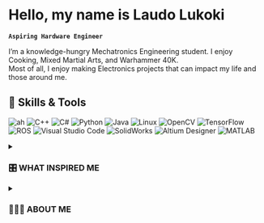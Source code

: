 # Hello, my name is Laudo Lukoki

**`Aspiring Hardware Engineer`**

I’m a knowledge-hungry Mechatronics Engineering student. I enjoy Cooking, Mixed Martial Arts, and Warhammer 40K.<br />
Most of all, I enjoy making Electronics projects that can impact my life and those around me. 


## 🤺 Skills & Tools
![ah](https://img.shields.io/badge/c-%2300599C.svg?style=for-the-badge&logo=c&logoColor=white)
![C++](https://img.shields.io/badge/c++-%2300599C.svg?style=for-the-badge&logo=c%2B%2B&logoColor=white)
![C#](https://img.shields.io/badge/c%23-%23239120.svg?style=for-the-badge&logo=c-sharp&logoColor=white)
![Python](https://img.shields.io/badge/python-3670A0?style=for-the-badge&logo=python&logoColor=ffdd54)
![Java](https://img.shields.io/badge/java-%23ED8B00.svg?style=for-the-badge&logo=java&logoColor=white)
![Linux](https://img.shields.io/badge/Linux-FCC624?style=for-the-badge&logo=linux&logoColor=black)
![OpenCV](https://img.shields.io/badge/opencv-%23white.svg?style=for-the-badge&logo=opencv&logoColor=white)
![TensorFlow](https://img.shields.io/badge/TensorFlow-%23FF6F00.svg?style=for-the-badge&logo=TensorFlow&logoColor=white)
![ROS](https://img.shields.io/badge/ros-%230A0FF9.svg?style=for-the-badge&logo=ros&logoColor=white)
![Visual Studio Code](https://img.shields.io/badge/-Visual%20Studio%20Code-007ACC?style=for-the-badge&logo=visual-studio-code&logoColor=white)
![SolidWorks](https://img.shields.io/badge/-SolidWorks-orange?style=for-the-badge&logo=solidworks&logoColor=white)
![Altium Designer](https://img.shields.io/badge/-Altium%20Designer-A5915F?style=for-the-badge&logo=altium-designer&logoColor=white)
![MATLAB](https://img.shields.io/badge/-MATLAB-0076A8?style=for-the-badge&logo=mathworks&logoColor=white)
<br />

<!--## Portfolio website
With this Readme, I simply wanted to introduce myself. 
HOW-UH-EVER (as my secondary IT teacher used to say, in a slow, dramatic voice) I also made an interactive, Website Portfolio to demonstrate a few projects of mine. There I also showcase real-time data sent from sensors in my room with a SQL database and PHP. <br />
Essentially this is a whole software project to show my hardware projects. [Here is my Portfolio](Luko22.github.io)
-->

 <details>
 <summary><h3>🎛️ WHAT INSPIRED ME </h3></summary>
   One of my earliest inspirations was purchasing an Arduino Uno development kit with sensors. I was amazed at how many things can be done and made with just one board. I then started encountering boards that are capable of WiFi and Bluetooth and even bought custom boards. I was forever changed. Since then I have now finished around 10 personal projects and a few academic ones, all spanning topics from a board game about math to a robot car which I can see and control from my mobile phone. The biggest difference I recognize within myself since I started is that now I have a better idea of how little I truly know. Though ROS2, FPGAs, and RTOS are still new to me, I rejoice at the chance of learning something new. I want to learn and experience through making, and I believe I am in the right path.
</details>

<details>
 <summary><h3>🙋🏿‍♂️ ABOUT ME </h3></summary>
 My full name is Laudo Finda Pedro Lukoki. I was born in Luanda, Angola in 2001, and moved to Cuba with my family in 2012. There, I graduated in 2019 with an IB Diploma from the International School of Havana and also learned Spanish and English (my second and third languages, Portuguese being my first). 6 months later I found myself in Aachen, Germany, where I enrolled in an Intensive Language Course. Unfortunately, the COVID lockdown started 3 into my language course, which required the rest to be done online. I then Enrolled in the Rhein-Waal University of Applied Sciences, where I currently study Mechatronics Systems Engineering. I enjoy Hardware and MCU programming and wish to be able to pursue it professionally. I am part of my university's Robotics Club and eGoKart Team, where I not only gain technical experience but also teamwork and soft skills. Similarly, I have also joined Reddit and Discord communities dedicated to Embedded Systems. My goal is to be a multidimensional engineer, as my interests vary and span from making my Bicycle an IoT project to even C++ Game Design. Another goal is to speak fluent German (I'm almost there).
</details>
